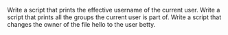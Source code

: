Write a script that prints the effective username of the current user.
Write a script that prints all the groups the current user is part of.
Write a script that changes the owner of the file hello to the user betty.
